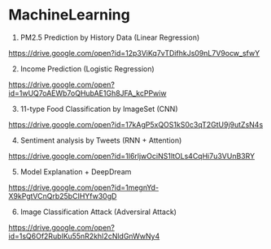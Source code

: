 # MachineLearning

1. PM2.5 Prediction by History Data (Linear Regression)

https://drive.google.com/open?id=12p3ViKq7vTDifhkJs09nL7V9ocw_sfwY

2. Income Prediction (Logistic Regression)

https://drive.google.com/open?id=1wUQ7oAEWb7oQHubAE1Gh8JFA_kcPPwiw

3. 11-type Food Classification by ImageSet (CNN)

https://drive.google.com/open?id=17kAgP5xQOS1kS0c3qT2GtU9j9utZsN4s

4. Sentiment analysis by Tweets (RNN + Attention)

https://drive.google.com/open?id=1I6rljwOciNS1ltOLs4CqHi7u3VUnB3RY

5. Model Explanation + DeepDream

https://drive.google.com/open?id=1megnYd-X9kPgtVCnQrb25bCIHYfw30gD

6. Image Classification Attack (Adversiral Attack)

https://drive.google.com/open?id=1sQ6Of2RubIKu55nR2khI2cNldGnWwNy4
